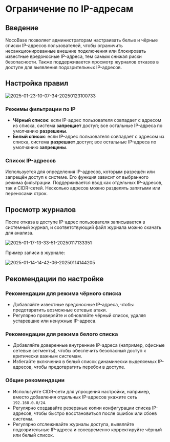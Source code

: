 # Ограничение по IP-адресам

<PluginInfo licenseBundled="enterprise" name="ip-restriction"></PluginInfo>

## Введение

NocoBase позволяет администраторам настраивать белые и чёрные списки IP-адресов пользователей, чтобы ограничить несанкционированные внешние подключения или блокировать известные вредоносные IP-адреса, тем самым снижая риски безопасности. Также поддерживается просмотр журналов отказов в доступе для выявления подозрительных IP-адресов.

## Настройка правил

![2025-01-23-10-07-34-20250123100733](https://static-docs.nocobase.com/2025-01-23-10-07-34-20250123100733.png)

### Режимы фильтрации по IP

- **Чёрный список**: если IP-адрес пользователя совпадает с адресом из списка, система **запрещает** доступ; все остальные IP-адреса по умолчанию **разрешены**.
- **Белый список**: если IP-адрес пользователя совпадает с адресом из списка, система **разрешает** доступ; все остальные IP-адреса по умолчанию **запрещены**.

### Список IP-адресов

Используется для определения IP-адресов, которым разрешён или запрещён доступ к системе. Его функция зависит от выбранного режима фильтрации. Поддерживается ввод как отдельных IP-адресов, так и CIDR-сетей. Несколько адресов можно разделять запятыми или переносами строк.

## Просмотр журналов

После отказа в доступе IP-адрес пользователя записывается в системный журнал, и соответствующий файл журнала можно скачать для анализа.

![2025-01-17-13-33-51-20250117133351](https://static-docs.nocobase.com/2025-01-17-13-33-51-20250117133351.png)

Пример записи в журнале:

![2025-01-14-14-42-06-20250114144205](https://static-docs.nocobase.com/2025-01-14-14-42-06-20250114144205.png)

## Рекомендации по настройке

### Рекомендации для режима чёрного списка

- Добавляйте известные вредоносные IP-адреса, чтобы предотвратить возможные сетевые атаки.
- Регулярно проверяйте и обновляйте чёрный список, удаляя устаревшие или ненужные IP-адреса.

### Рекомендации для режима белого списка

- Добавляйте доверенные внутренние IP-адреса (например, офисные сетевые сегменты), чтобы обеспечить безопасный доступ к критически важным системам.
- Избегайте включения в белый список динамически выделяемых IP-адресов, чтобы предотвратить перебои в доступе.

### Общие рекомендации

- Используйте CIDR-сети для упрощения настройки, например, вместо добавления отдельных IP-адресов укажите сеть `192.168.0.0/24`.
- Регулярно создавайте резервные копии конфигурации списка IP-адресов, чтобы быстро восстановиться после ошибок или сбоев системы.
- Регулярно отслеживайте журналы доступа, выявляйте подозрительные IP-адреса и своевременно корректируйте чёрный или белый список.

